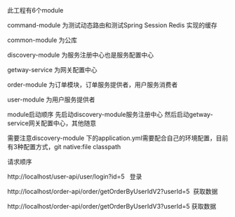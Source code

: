 此工程有6个module

command-module 为测试动态路由和测试Spring Session Redis 实现的缓存

common-module  为公库

discovery-module  为服务注册中心也是服务配置中心

getway-service 为网关配置中心

order-module   为订单模块，订单服务提供者，用户服务消费者

user-module    为用户服务提供者

module启动顺序 先启动discovery-module服务注册中心 然后启动getway-service网关配置中心，其他随意

需要注意discovery-module 下的application.yml需要配合自己的环境配置，目前有3种配置方式，git native:file classpath

请求顺序

http://localhost/user-api/user/login?id=5   登录

http://localhost/order-api/order/getOrderByUserIdV2?userId=5  获取数据

http://localhost/order-api/order/getOrderByUserIdV3?userId=5  获取数据
